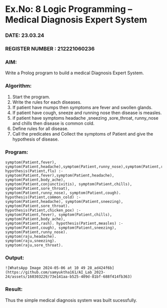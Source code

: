 # Ex.No: 8  Logic Programming –  Medical Diagnosis Expert System
### DATE: 23.03.24                                                                       
### REGISTER NUMBER : 212221060236
### AIM: 
Write a Prolog program to build a medical Diagnosis Expert System.
###  Algorithm:
1. Start the program.
2. Write the rules for each diseases.
3. If patient have mumps then symptoms are fever and swollen glands.
4. If patient have cough, sneeze and running nose then disease is measles.
5. if patient have symptoms headache ,sneezing ,sore_throat, runny_nose and  chills then disease is common cold.
6. Define rules for all disease.
7. Call the predicates and Collect the symptoms of Patient and give the hypothesis of disease.
        

### Program:
```
symptom(Patient,fever),
symptom(Patient,headache),symptom(Patient,runny_nose),symptom(Patient,rash).
hypothesis(Patient,flu) :-
symptom(Patient,fever),symptom(Patient,headache), symptom(Patient,body_ache),
symptom(Patient,conjunctivitis), symptom(Patient,chills), symptom(Patient,sore_throat),
symptom(Patient,runny_nose), symptom(Patient,cough). hypothesis(Patient,common_cold) :-
symptom(Patient,headache), symptom(Patient,sneezing), symptom(Patient,sore_throat).
hypothesis(Patient,chicken_pox) :-
symptom(Patient,fever), symptom(Patient,chills), symptom(Patient,body_ache),
symptom(Patient,rash). hypothesis(Patient,measles) :-
symptom(Patient,cough), symptom(Patient,sneezing), symptom(Patient,runny_nose).
symptom(raju,headache).
symptom(raju,sneezing).
symptom(raju,sore_throat).
```




### Output:
```
![WhatsApp Image 2024-05-06 at 10 49 28_ad424f6b](https://github.com/samyuktha161/AI_Lab_2023-24/assets/160303229/73e141aa-b525-409d-81bf-688f414fb363)
```

### Result:
Thus the simple medical diagnosis system was built sucessfully.
